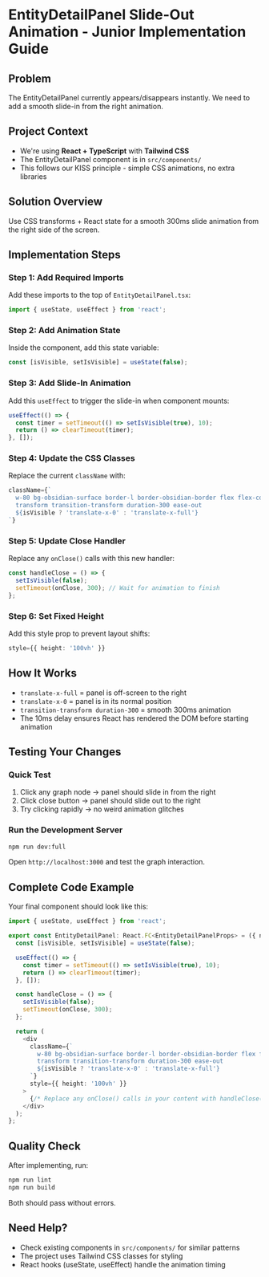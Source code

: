 # EntityDetailPanel Slide-Out Animation - Junior Implementation Guide

## Problem
The EntityDetailPanel currently appears/disappears instantly. We need to add a smooth slide-in from the right animation.

## Project Context
- We're using **React + TypeScript** with **Tailwind CSS**
- The EntityDetailPanel component is in `src/components/`
- This follows our KISS principle - simple CSS animations, no extra libraries

## Solution Overview
Use CSS transforms + React state for a smooth 300ms slide animation from the right side of the screen.

## Implementation Steps

### Step 1: Add Required Imports
Add these imports to the top of `EntityDetailPanel.tsx`:
```typescript
import { useState, useEffect } from 'react';
```

### Step 2: Add Animation State
Inside the component, add this state variable:
```typescript
const [isVisible, setIsVisible] = useState(false);
```

### Step 3: Add Slide-In Animation
Add this `useEffect` to trigger the slide-in when component mounts:
```typescript
useEffect(() => {
  const timer = setTimeout(() => setIsVisible(true), 10);
  return () => clearTimeout(timer);
}, []);
```

### Step 4: Update the CSS Classes
Replace the current `className` with:
```typescript
className={`
  w-80 bg-obsidian-surface border-l border-obsidian-border flex flex-col
  transform transition-transform duration-300 ease-out
  ${isVisible ? 'translate-x-0' : 'translate-x-full'}
`}
```

### Step 5: Update Close Handler
Replace any `onClose()` calls with this new handler:
```typescript
const handleClose = () => {
  setIsVisible(false);
  setTimeout(onClose, 300); // Wait for animation to finish
};
```

### Step 6: Set Fixed Height
Add this style prop to prevent layout shifts:
```typescript
style={{ height: '100vh' }}
```

## How It Works
- `translate-x-full` = panel is off-screen to the right
- `translate-x-0` = panel is in its normal position
- `transition-transform duration-300` = smooth 300ms animation
- The 10ms delay ensures React has rendered the DOM before starting animation

## Testing Your Changes

### Quick Test
1. Click any graph node → panel should slide in from the right
2. Click close button → panel should slide out to the right
3. Try clicking rapidly → no weird animation glitches

### Run the Development Server
```bash
npm run dev:full
```
Open `http://localhost:3000` and test the graph interaction.

## Complete Code Example

Your final component should look like this:
```typescript
import { useState, useEffect } from 'react';

export const EntityDetailPanel: React.FC<EntityDetailPanelProps> = ({ node, onClose }) => {
  const [isVisible, setIsVisible] = useState(false);

  useEffect(() => {
    const timer = setTimeout(() => setIsVisible(true), 10);
    return () => clearTimeout(timer);
  }, []);

  const handleClose = () => {
    setIsVisible(false);
    setTimeout(onClose, 300);
  };

  return (
    <div 
      className={`
        w-80 bg-obsidian-surface border-l border-obsidian-border flex flex-col
        transform transition-transform duration-300 ease-out
        ${isVisible ? 'translate-x-0' : 'translate-x-full'}
      `}
      style={{ height: '100vh' }}
    >
      {/* Replace any onClose() calls in your content with handleClose() */}
    </div>
  );
};
```

## Quality Check
After implementing, run:
```bash
npm run lint
npm run build
```
Both should pass without errors.

## Need Help?
- Check existing components in `src/components/` for similar patterns
- The project uses Tailwind CSS classes for styling
- React hooks (useState, useEffect) handle the animation timing